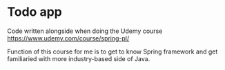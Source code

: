 # Todo app
Code written alongside when doing the Udemy course https://www.udemy.com/course/spring-pl/

Function of this course for me is to get to know Spring framework and get familiaried with more industry-based side of Java.
